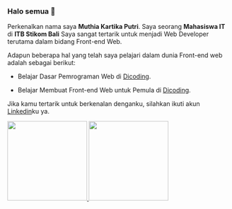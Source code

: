 ### Halo semua 👋

Perkenalkan nama saya **Muthia Kartika Putri**.
Saya seorang **Mahasiswa IT** di **ITB Stikom Bali**
Saya sangat tertarik untuk menjadi Web Developer terutama dalam bidang Front-end Web.

Adapun beberapa hal yang telah saya pelajari dalam dunia Front-end web adalah sebagai berikut:

- Belajar Dasar Pemrograman Web di [Dicoding](https://www.dicoding.com/certificates/6RPNKE33QP2M).

- Belajar Membuat Front-end Web untuk Pemula di [Dicoding](https://www.dicoding.com/certificates/L4PQMO194ZO1).

Jika kamu tertarik untuk berkenalan denganku, silahkan ikuti akun [Linkedin](https://www.linkedin.com/in/muthia-kartika/)ku ya.

<p align="left">
<a href="https://github.com/Muthiakartika">
  <img height="180em" src="https://github-readme-stats-eight-theta.vercel.app/api?username=Muthiakartika&show_icons=true&theme=algolia&include_all_commits=true&count_private=true"/>
  <img height="180em" src="https://github-readme-stats-eight-theta.vercel.app/api/top-langs/?username=Muthiakartika&layout=compact&langs_count=8&theme=algolia"/>
</a>
</p>



